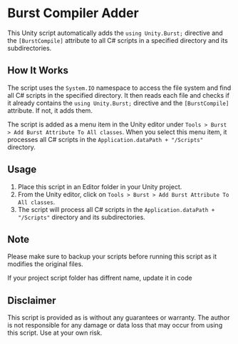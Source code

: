 # Burst Compiler Adder

This Unity script automatically adds the `using Unity.Burst;` directive and the `[BurstCompile]` attribute to all C# scripts in a specified directory and its subdirectories.

## How It Works

The script uses the `System.IO` namespace to access the file system and find all C# scripts in the specified directory. It then reads each file and checks if it already contains the `using Unity.Burst;` directive and the `[BurstCompile]` attribute. If not, it adds them.

The script is added as a menu item in the Unity editor under `Tools > Burst > Add Burst Attribute To All classes`. When you select this menu item, it processes all C# scripts in the `Application.dataPath + "/Scripts"` directory.

## Usage

1. Place this script in an Editor folder in your Unity project.
2. From the Unity editor, click on `Tools > Burst > Add Burst Attribute To All classes`.
3. The script will process all C# scripts in the `Application.dataPath + "/Scripts"` directory and its subdirectories.

## Note

Please make sure to backup your scripts before running this script as it modifies the original files.

If your project script folder has diffrent name, update it in code

## Disclaimer

This script is provided as is without any guarantees or warranty. The author is not responsible for any damage or data loss that may occur from using this script. Use at your own risk.
